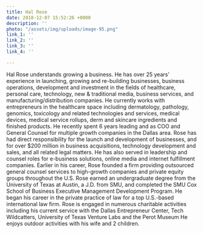 ```yaml
---
title: Hal Rose
date: 2018-12-07 15:52:26 +0000
description: ''
photo: "/assets/img/uploads/image-95.png"
link_1: ''
link_2: ''
link_3: ''
link_4: ''

---
```

Hal Rose understands growing a business. He has over 25 years’ experience in launching, growing and re-building businesses, business operations, development and investment in the fields of healthcare, personal care, technology, new & traditional media, business services, and manufacturing/distribution companies. He currently works with entrepreneurs in the healthcare space including dermatology, pathology, genomics, toxicology and related technologies and services, medical devices, medical service rollups, derm and skincare ingredients and finished products. He recently spent 6 years leading and as COO and General Counsel for multiple growth companies in the Dallas area. Rose has had direct responsibility for the launch and development of businesses, and for over $200 million in business acquisitions, technology development and sales, and all related legal matters. He has also served in leadership and counsel roles for e-business solutions, online media and internet fulfillment companies. Earlier in his career, Rose founded a firm providing outsourced general counsel services to high-growth companies and private equity groups throughout the U.S. Rose earned an undergraduate degree from the University of Texas at Austin, a J.D. from SMU, and completed the SMU Cox School of Business Executive Management Development Program. He began his career in the private practice of law for a top U.S.-based international law firm. Rose is engaged in numerous charitable activities including his current service with the Dallas Entrepreneur Center, Tech Wildcatters, University of Texas Venture Labs and the Perot Museum He enjoys outdoor activities with his wife and 2 children.